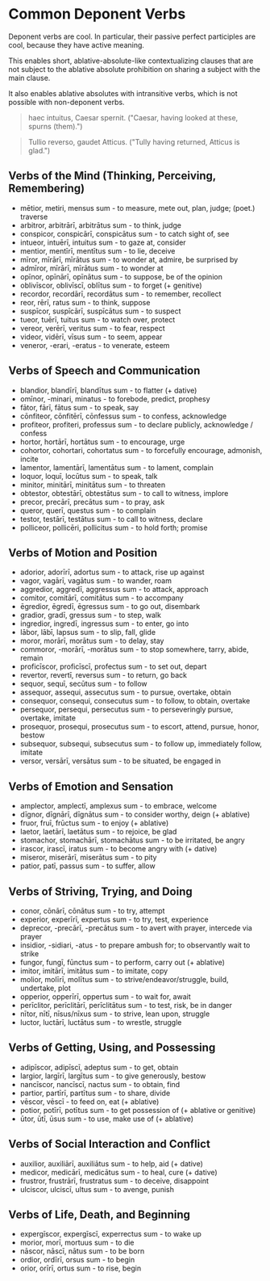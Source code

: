 # Common Deponent Verbs

Deponent verbs are cool. In particular, their passive perfect
participles are cool, because they have active meaning. 

This enables short, ablative-absolute-like contextualizing
clauses that are not subject to the ablative absolute prohibition on sharing
a subject with the main clause. 

It also enables ablative absolutes with intransitive verbs,
which is not possible with non-deponent verbs. 

> haec intuitus, Caesar spernit. ("Caesar, having looked at these, spurns (them).")

> Tullio reverso, gaudet Atticus. ("Tully having returned, Atticus is glad.") 

## Verbs of the Mind (Thinking, Perceiving, Remembering)

* mētior, metiri, mensus sum - to measure, mete out, plan, judge; (poet.) traverse
* arbitror, arbitrārī, arbitrātus sum - to think, judge
* conspicor, conspicārī, conspicātus sum - to catch sight of, see
* intueor, intuērī, intuitus sum - to gaze at, consider
* mentior, mentīrī, mentītus sum - to lie, deceive
* mīror, mīrārī, mīrātus sum - to wonder at, admire, be surprised by
* admīror, mīrārī, mīrātus sum - to wonder at 
* opīnor, opīnārī, opīnātus sum - to suppose, be of the opinion
* oblivīscor, oblivīscī, oblītus sum - to forget (+ genitive)
* recordor, recordārī, recordātus sum - to remember, recollect
* reor, rērī, ratus sum - to think, suppose
* suspīcor, suspīcārī, suspīcātus sum - to suspect
* tueor, tuērī, tuitus sum - to watch over, protect
* vereor, verērī, veritus sum - to fear, respect
* videor, vidērī, vīsus sum - to seem, appear
* veneror, -erari, -eratus - to venerate, esteem

## Verbs of Speech and Communication

* blandior, blandīrī, blandītus sum - to flatter (+ dative)
* omīnor, -minari, minatus - to forebode, predict, prophesy
* fātor, fārī, fātus sum - to speak, say
* cōnfiteor, cōnfitērī, cōnfessus sum - to confess, acknowledge
* profiteor, profiteri, professus sum - to declare publicly, acknowledge / confess
* hortor, hortārī, hortātus sum - to encourage, urge
* cohortor, cohortari, cohortatus sum - to forcefully encourage, admonish, incite
* lamentor, lamentārī, lamentātus sum - to lament, complain
* loquor, loquī, locūtus sum - to speak, talk
* minitor, minitārī, minitātus sum - to threaten
* obtestor, obtestārī, obtestātus sum - to call to witness, implore
* precor, precārī, precātus sum - to pray, ask
* queror, querī, questus sum - to complain
* testor, testārī, testātus sum - to call to witness, declare
* polliceor, pollicēri, pollicitus sum - to hold forth; promise

## Verbs of Motion and Position

* adorior, adorīrī, adortus sum - to attack, rise up against
* vagor, vagārī, vagātus sum - to wander, roam
* aggredior, aggredī, aggressus sum - to attack, approach
* comitor, comitārī, comitātus sum - to accompany
* ēgredior, ēgredī, ēgressus sum - to go out, disembark
* gradior, gradī, gressus sum - to step, walk
* ingredior, ingredī, ingressus sum - to enter, go into
* lābor, lābī, lapsus sum - to slip, fall, glide
* moror, morārī, morātus sum - to delay, stay
* commoror, -morārī, -morātus sum - to stop somewhere, tarry, abide, remain
* proficīscor, proficīscī, profectus sum - to set out, depart
* revertor, revertī, reversus sum - to return, go back
* sequor, sequī, secūtus sum - to follow
* assequor, assequi, assecutus sum - to pursue, overtake, obtain
* consequor, consequi, consecutus sum - to follow, to obtain, overtake
* persequor, persequi, persecutus sum - to perseveringly pursue, overtake, imitate
* prosequor, prosequi, prosecutus sum - to escort, attend, pursue, honor, bestow
* subsequor, subsequi, subsecutus sum - to follow up, immediately follow, imitate
* versor, versārī, versātus sum - to be situated, be engaged in

## Verbs of Emotion and Sensation

* amplector, amplectī, amplexus sum - to embrace, welcome
* dīgnor, dīgnārī, dīgnātus sum - to consider worthy, deign (+ ablative)
* fruor, fruī, frūctus sum - to enjoy (+ ablative)
* laetor, laetārī, laetātus sum - to rejoice, be glad
* stomachor, stomachārī, stomachātus sum - to be irritated, be angry
* irascor, irascī, iratus sum - to become angry with (+ dative)
* miseror, miserārī, miserātus sum - to pity
* patior, patī, passus sum - to suffer, allow

## Verbs of Striving, Trying, and Doing

* conor, cōnārī, cōnātus sum - to try, attempt
* experior, experīrī, expertus sum - to try, test, experience
* deprecor, -precārī, -precātus sum - to avert with prayer, intercede via prayer
* insidior, -sidiari, -atus - to prepare ambush for; to observantly wait to strike
* fungor, fungī, fūnctus sum - to perform, carry out (+ ablative)
* imitor, imitārī, imitātus sum - to imitate, copy
* molior, molīrī, molītus sum - to strive/endeavor/struggle, build, undertake, plot
* opperior, opperīrī, oppertus sum - to wait for, await
* perīclitor, perīclitārī, perīclitātus sum - to test, risk, be in danger
* nītor, nītī, nīsus/nīxus sum - to strive, lean upon, struggle
* luctor, luctārī, luctātus sum - to wrestle, struggle

## Verbs of Getting, Using, and Possessing

* adipīscor, adipīscī, adeptus sum - to get, obtain
* largior, largīrī, largītus sum - to give generously, bestow
* nancīscor, nancīscī, nactus sum - to obtain, find
* partior, partīrī, partītus sum - to share, divide
* vēscor, vēscī - to feed on, eat (+ ablative)
* potior, potīrī, potītus sum - to get possession of (+ ablative or genitive)
* ūtor, ūtī, ūsus sum - to use, make use of (+ ablative)

## Verbs of Social Interaction and Conflict

* auxilior, auxiliārī, auxiliātus sum - to help, aid (+ dative)
* medicor, medicārī, medicātus sum - to heal, cure (+ dative)
* frustror, frustrārī, frustratus sum - to deceive, disappoint
* ulciscor, ulciscī, ultus sum - to avenge, punish

## Verbs of Life, Death, and Beginning

* expergīscor, expergīscī, experrectus sum - to wake up
* morior, morī, mortuus sum - to die
* nāscor, nāscī, nātus sum - to be born
* ordior, ordīrī, orsus sum - to begin
* orior, orīrī, ortus sum - to rise, begin
